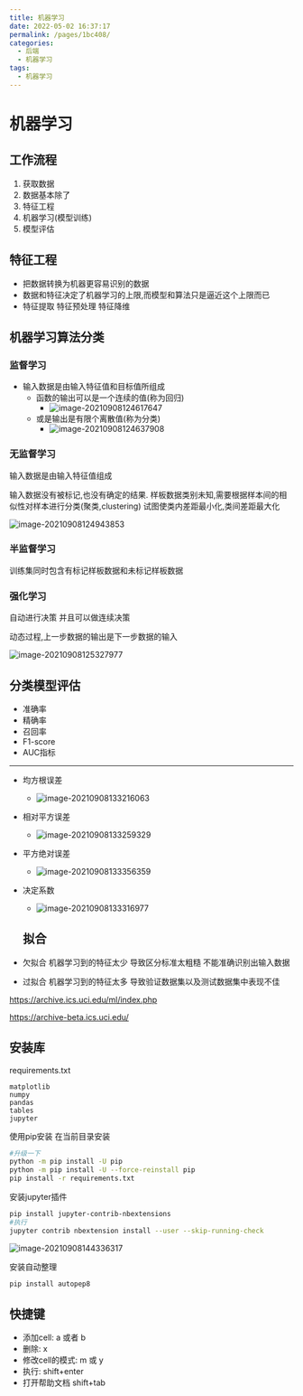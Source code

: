 ```yaml
---
title: 机器学习
date: 2022-05-02 16:37:17
permalink: /pages/1bc408/
categories:
  - 后端
  - 机器学习
tags:
  - 机器学习
---
```

# 机器学习



## 工作流程

1. 获取数据
2. 数据基本除了
3. 特征工程
4. 机器学习(模型训练)
5. 模型评估



## 特征工程

- 把数据转换为机器更容易识别的数据
- 数据和特征决定了机器学习的上限,而模型和算法只是逼近这个上限而已
- 特征提取 特征预处理 特征降维



## 机器学习算法分类



### 监督学习

- 输入数据是由输入特征值和目标值所组成
  - 函数的输出可以是一个连续的值(称为回归)
    - ![image-20210908124617647](https://cdn.jsdelivr.net/gh/Iekrwh/images/md-images/image-20210908124617647.png)
  - 或是输出是有限个离散值(称为分类)
    - ![image-20210908124637908](https://cdn.jsdelivr.net/gh/Iekrwh/images/md-images/image-20210908124637908.png)

### 无监督学习

输入数据是由输入特征值组成

输入数据没有被标记,也没有确定的结果. 样板数据类别未知,需要根据样本间的相似性对样本进行分类(聚类,clustering) 试图使类内差距最小化,类间差距最大化

![image-20210908124943853](https://cdn.jsdelivr.net/gh/Iekrwh/images/md-images/image-20210908124943853.png)



### 半监督学习

训练集同时包含有标记样板数据和未标记样板数据



### 强化学习

自动进行决策 并且可以做连续决策

动态过程,上一步数据的输出是下一步数据的输入

![image-20210908125327977](https://cdn.jsdelivr.net/gh/Iekrwh/images/md-images/image-20210908125327977.png)



## 分类模型评估

- 准确率
- 精确率
- 召回率
- F1-score
- AUC指标

------

- 均方根误差

  - ![image-20210908133216063](https://cdn.jsdelivr.net/gh/Iekrwh/images/md-images/image-20210908133216063.png) 
 - 相对平方误差
    - ![image-20210908133259329](https://cdn.jsdelivr.net/gh/Iekrwh/images/md-images/image-20210908133259329.png)
- 平方绝对误差
  - ![image-20210908133356359](https://cdn.jsdelivr.net/gh/Iekrwh/images/md-images/image-20210908133356359.png)
- 决定系数
  - ![image-20210908133316977](https://cdn.jsdelivr.net/gh/Iekrwh/images/md-images/image-20210908133316977.png)



  ## 拟合

- 欠拟合  机器学习到的特征太少 导致区分标准太粗糙  不能准确识别出输入数据
- 过拟合  机器学习到的特征太多  导致验证数据集以及测试数据集中表现不佳

https://archive.ics.uci.edu/ml/index.php

https://archive-beta.ics.uci.edu/





## 安装库

requirements.txt

```
matplotlib
numpy
pandas
tables
jupyter
```

使用pip安装  在当前目录安装

```sh
#升级一下
python -m pip install -U pip
python -m pip install -U --force-reinstall pip
pip install -r requirements.txt
```

安装jupyter插件

```sh
pip install jupyter-contrib-nbextensions
#执行
jupyter contrib nbextension install --user --skip-running-check
```

![image-20210908144336317](https://cdn.jsdelivr.net/gh/Iekrwh/images/md-images/image-20210908144336317.png)

安装自动整理

```sh
pip install autopep8
```

## 快捷键

- 添加cell: a 或者 b
- 删除:  x
- 修改cell的模式:  m 或 y
- 执行: shift+enter
- 打开帮助文档 shift+tab

